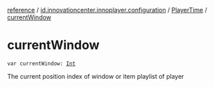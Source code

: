 [reference](../../index.md) / [id.innovationcenter.innoplayer.configuration](../index.md) / [PlayerTime](index.md) / [currentWindow](./current-window.md)

# currentWindow

`var currentWindow: `[`Int`](https://kotlinlang.org/api/latest/jvm/stdlib/kotlin/-int/index.html)

The current position index of window or item playlist of player

